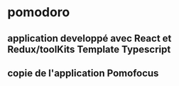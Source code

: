 # pomodoro
## application developpé avec React et Redux/toolKits Template Typescript
## copie de l'application Pomofocus
